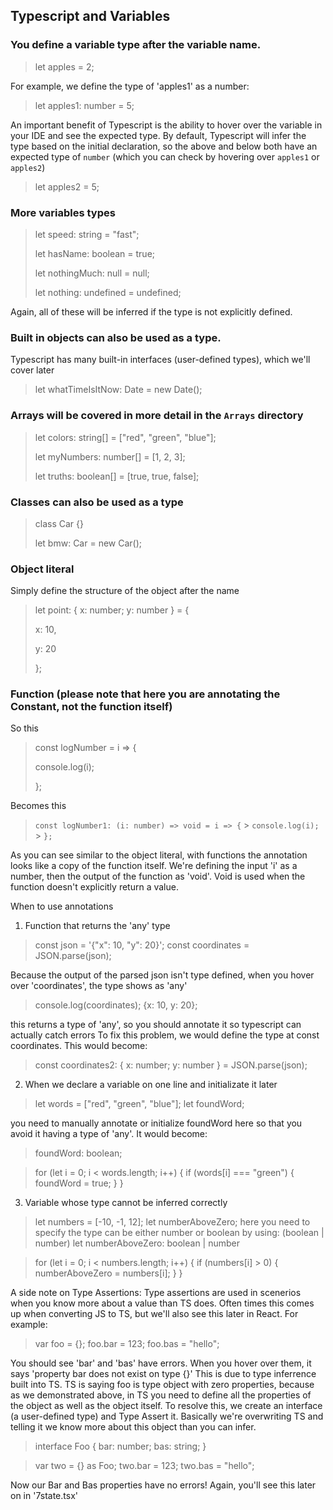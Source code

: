 ## Typescript and Variables

### You define a variable type after the variable name.

> let apples = 2;

For example, we define the type of 'apples1' as a number:

> let apples1: number = 5;

An important benefit of Typescript is the ability to hover over the variable in your IDE and see the expected type. By default, Typescript will infer the type based on the initial declaration, so the above and below both have an expected type of `number` (which you can check by hovering over `apples1` or `apples2`)

> let apples2 = 5;

### More variables types

> let speed: string = "fast";
>
> let hasName: boolean = true;
>
> let nothingMuch: null = null;
>
> let nothing: undefined = undefined;

Again, all of these will be inferred if the type is not explicitly defined.

### Built in objects can also be used as a type.

Typescript has many built-in interfaces (user-defined types), which we'll cover later

> let whatTimeIsItNow: Date = new Date();

### Arrays will be covered in more detail in the `Arrays` directory

> let colors: string[] = ["red", "green", "blue"];
>
> let myNumbers: number[] = [1, 2, 3];
>
> let truths: boolean[] = [true, true, false];

### Classes can also be used as a type

> class Car {}
>
> let bmw: Car = new Car();

### Object literal

Simply define the structure of the object after the name

> let point: { x: number; y: number } = {
>
> x: 10,
>
> y: 20
>
> };

### Function (please note that here you are annotating the Constant, not the function itself)

So this

> const logNumber = i => {
>
> console.log(i);
>
> };

Becomes this

> `const logNumber1: (i: number) => void = i => {` > `console.log(i);` > `};`

As you can see similar to the object literal, with functions the annotation looks like a copy of the function itself.
We're defining the input 'i' as a number, then the output of the function as 'void'. Void is used when the function doesn't explicitly return a value.

When to use annotations

1. Function that returns the 'any' type

> const json = '{"x": 10, "y": 20}';
> const coordinates = JSON.parse(json);

Because the output of the parsed json isn't type defined, when you hover over 'coordinates', the type shows as 'any'

> console.log(coordinates); {x: 10, y: 20};

this returns a type of 'any', so you should annotate it so typescript can actually catch errors
To fix this problem, we would define the type at const coordinates. This would become:

> const coordinates2: { x: number; y: number } = JSON.parse(json);

2. When we declare a variable on one line and initializate it later

> let words = ["red", "green", "blue"];
> let foundWord;

you need to manually annotate or initialize foundWord here so that you avoid it having a type of 'any'.
It would become:

> foundWord: boolean;

> for (let i = 0; i < words.length; i++) {
> if (words[i] === "green") {
> foundWord = true;
> }
> }

3. Variable whose type cannot be inferred correctly

> let numbers = [-10, -1, 12];
> let numberAboveZero; here you need to specify the type can be either number or boolean by using: (boolean | number)
> let numberAboveZero: boolean | number

> for (let i = 0; i < numbers.length; i++) {
> if (numbers[i] > 0) {
> numberAboveZero = numbers[i];
> }
> }

A side note on Type Assertions:
Type assertions are used in scenerios when you know more about a value than TS does. Often times this comes up when converting JS to TS,
but we'll also see this later in React. For example:

> var foo = {};
> foo.bar = 123;
> foo.bas = "hello";

You should see 'bar' and 'bas' have errors. When you hover over them, it says 'property bar does not exist on type {}'
This is due to type inferrence built into TS. TS is saying foo is type object with zero properties, because as we demonstrated above,
in TS you need to define all the properties of the object as well as the object itself.
To resolve this, we create an interface (a user-defined type) and Type Assert it. Basically we're overwriting TS and telling it
we know more about this object than you can infer.

> interface Foo {
> bar: number;
> bas: string;
> }

> var two = {} as Foo;
> two.bar = 123;
> two.bas = "hello";

Now our Bar and Bas properties have no errors! Again, you'll see this later on in '7state.tsx'
